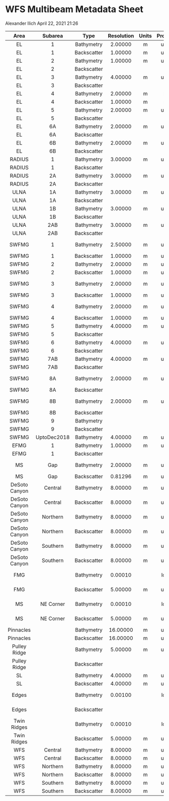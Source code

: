 WFS Multibeam Metadata Sheet
================
Alexander Ilich
April 22, 2021 21:26

|     Area      |   Subarea   |    Type     | Resolution | Units | Projection |            Ellipsoid            |                                                    Server\_Location                                                     |   Source   | Vessel | Sonar | Frequency\_kHz |
|:-------------:|:-----------:|:-----------:|:----------:|:-----:|:----------:|:-------------------------------:|:-----------------------------------------------------------------------------------------------------------------------:|:----------:|:------:|:-----:|:--------------:|
|      EL       |      1      | Bathymetry  |  2.00000   |   m   |   utm 17   |              WGS84              |                2\_Projects/GIS/C\_Multibeam\_C-SCAMP/Elbow/EL1/Bathymetry/EL1\_Bathymetry\_CUBE\_2m.tiff                |   CSCAMP   |        |       |                |
|      EL       |      1      | Backscatter |  1.00000   |   m   |   utm 17   |              WGS84              |      2\_Projects/GIS/C\_Multibeam\_C-SCAMP/Elbow/EL1/Backscatter/EL1\_1mTimeSeriesBS\_TrimmedtoMosaic\_AVG800.tiff      |   CSCAMP   |        |       |                |
|      EL       |      2      | Bathymetry  |  1.00000   |   m   |   utm 16   |              WGS84              |                         2\_Projects/GIS/C\_Multibeam\_C-SCAMP/Elbow/EL2/Bathymetry/EL2\_AGU.bag                         |   CSCAMP   |        |       |                |
|      EL       |      2      | Backscatter |            |       |            |                                 |                                                                                                                         |   CSCAMP   |        |       |                |
|      EL       |      3      | Bathymetry  |  4.00000   |   m   |   utm 16   |              WGS84              |                    2\_Projects/GIS/C\_Multibeam\_C-SCAMP/Elbow/EL3/Bathymetry/EL3\_4mSwathBathy.bag                     |   CSCAMP   |        |       |                |
|      EL       |      3      | Backscatter |            |       |            |                                 |                                                                                                                         |   CSCAMP   |        |       |                |
|      EL       |      4      | Bathymetry  |  2.00000   |   m   |    merc    |              WGS84              |                     2\_Projects/GIS/C\_Multibeam\_C-SCAMP/Elbow/EL4/Bathymetry/201804Elbow2mSA.bag                      |   CSCAMP   |        |       |                |
|      EL       |      4      | Backscatter |  1.00000   |   m   |    merc    |              WGS84              |                        2\_Projects/GIS/C\_Multibeam\_C-SCAMP/Elbow/EL4/Backscatter/EL4BS1m.tiff                         |   CSCAMP   |        |       |                |
|      EL       |      5      | Bathymetry  |  2.00000   |   m   |   utm 16   |              GRS80              |             2\_Projects/GIS/C\_Multibeam\_C-SCAMP/Elbow/EL5/Bathymetry/1809\_EL5\_2mBathy\_PRELIMINARY.bag              |   CSCAMP   |        |       |                |
|      EL       |      5      | Backscatter |            |       |            |                                 |                                                                                                                         |   CSCAMP   |        |       |                |
|      EL       |     6A      | Bathymetry  |  2.00000   |   m   |   utm 16   |              GRS80              |                    2\_Projects/GIS/C\_Multibeam\_C-SCAMP/Elbow/EL6/Bathymetry/EL6A\_PRELIMINARY.bag                     |   CSCAMP   |        |       |                |
|      EL       |     6A      | Backscatter |            |       |            |                                 |                                                                                                                         |   CSCAMP   |        |       |                |
|      EL       |     6B      | Bathymetry  |  2.00000   |   m   |   utm 16   |              GRS80              |                    2\_Projects/GIS/C\_Multibeam\_C-SCAMP/Elbow/EL6/Bathymetry/EL6B\_PRELIMINARY.bag                     |   CSCAMP   |        |       |                |
|      EL       |     6B      | Backscatter |            |       |            |                                 |                                                                                                                         |   CSCAMP   |        |       |                |
|    RADIUS     |      1      | Bathymetry  |  3.00000   |   m   |   utm 16   |              GRS80              |            2\_Projects/GIS/C\_Multibeam\_C-SCAMP/Radius\_Ulna/RADIUS\_1/Bathymetry/RadiusStepPRELIMINARY.bag            |   CSCAMP   |        |       |                |
|    RADIUS     |      1      | Backscatter |            |       |            |                                 |                                                                                                                         |   CSCAMP   |        |       |                |
|    RADIUS     |     2A      | Bathymetry  |  3.00000   |   m   |   utm 16   |              GRS80              |        2\_Projects/GIS/C\_Multibeam\_C-SCAMP/Radius\_Ulna/RADIUS\_2/Bathymetry/RadiusStep2A\_PRELIMINARY\_3m.bag        |   CSCAMP   |        |       |                |
|    RADIUS     |     2A      | Backscatter |            |       |            |                                 |                                                                                                                         |   CSCAMP   |        |       |                |
|     ULNA      |     1A      | Bathymetry  |  3.00000   |   m   |   utm 16   |              GRS80              |           2\_Projects/GIS/C\_Multibeam\_C-SCAMP/Radius\_Ulna/ULNA\_1/Bathymetry/ULbow1A\_PRELIMINARY\_3m.bag            |   CSCAMP   |        |       |                |
|     ULNA      |     1A      | Backscatter |            |       |            |                                 |                                                                                                                         |   CSCAMP   |        |       |                |
|     ULNA      |     1B      | Bathymetry  |  3.00000   |   m   |   utm 16   |              GRS80              |           2\_Projects/GIS/C\_Multibeam\_C-SCAMP/Radius\_Ulna/ULNA\_1/Bathymetry/ULbow1B\_PRELIMINARY\_3m.bag            |   CSCAMP   |        |       |                |
|     ULNA      |     1B      | Backscatter |            |       |            |                                 |                                                                                                                         |   CSCAMP   |        |       |                |
|     ULNA      |     2AB     | Bathymetry  |  3.00000   |   m   |   utm 16   |              GRS80              |        2\_Projects/GIS/C\_Multibeam\_C-SCAMP/Radius\_Ulna/ULNA\_2/Bathymetry/UlnaLedge2A2B\_PRELIMINARY\_3m.bag         |   CSCAMP   |        |       |                |
|     ULNA      |     2AB     | Backscatter |            |       |            |                                 |                                                                                                                         |   CSCAMP   |        |       |                |
|     SWFMG     |      1      | Bathymetry  |  2.50000   |   m   |   utm 16   | +a=6378137 +rf=298.257220143428 |              2\_Projects/GIS/C\_Multibeam\_C-SCAMP/SWFMG/SWFMG1/Bathymetry/CUBE/SWFMGMay2016\_2.5mCube.bag              |   CSCAMP   |        |       |                |
|     SWFMG     |      1      | Backscatter |  1.00000   |   m   |   utm 16   |              WGS84              |             2\_Projects/GIS/C\_Multibeam\_C-SCAMP/SWFMG/SWFMG1/Backscatter/SWFMGMay2016\_1mBackScatter.tiff             |   CSCAMP   |        |       |                |
|     SWFMG     |      2      | Bathymetry  |  2.00000   |   m   |   utm 16   |              WGS84              |           2\_Projects/GIS/C\_Multibeam\_C-SCAMP/SWFMG/SWFMG2/Bathymetry/Swath\_Angle/SWFMG2June2016\_2m.tiff            |   CSCAMP   |        |       |                |
|     SWFMG     |      2      | Backscatter |  1.00000   |   m   |   utm 16   |              WGS84              |        2\_Projects/GIS/C\_Multibeam\_C-SCAMP/SWFMG/SWFMG2/Backscatter/SWFMG2June2016\_1mBackScatter\_cropped.tif        |   CSCAMP   |        |       |                |
|     SWFMG     |      3      | Bathymetry  |  2.00000   |   m   |   utm 17   | +a=6378137 +rf=298.257220143428 |              2\_Projects/GIS/C\_Multibeam\_C-SCAMP/SWFMG/SWFMG3/Bathymetry/CUBE/SWFMG3July2016Cube\_2m.bag              |   CSCAMP   |        |       |                |
|     SWFMG     |      3      | Backscatter |  1.00000   |   m   |   utm 17   |              WGS84              |                2\_Projects/GIS/C\_Multibeam\_C-SCAMP/SWFMG/SWFMG3/Backscatter/SWFMG3July2016\_1mBS.tiff                 |   CSCAMP   |        |       |                |
|     SWFMG     |      4      | Bathymetry  |  2.00000   |   m   |   utm 17   | +a=6378137 +rf=298.257220143428 |                   2\_Projects/GIS/C\_Multibeam\_C-SCAMP/SWFMG/SWFMG4/Bathymetry/CUBE/SWFMG4Cube2m.bag                   |   CSCAMP   |        |       |                |
|     SWFMG     |      4      | Backscatter |  1.00000   |   m   |   utm 17   |              WGS84              |                 2\_Projects/GIS/C\_Multibeam\_C-SCAMP/SWFMG/SWFMG4/Backscatter/SWFMG4BeamAverage1m.tiff                 |   CSCAMP   |        |       |                |
|     SWFMG     |      5      | Bathymetry  |  4.00000   |   m   |   utm 16   |              WGS84              |                  2\_Projects/GIS/C\_Multibeam\_C-SCAMP/SWFMG/SWFMG5/Bathymetry/SWFMG5\_4mCUBEBathy.bag                  |   CSCAMP   |        |       |                |
|     SWFMG     |      5      | Backscatter |            |       |            |                                 |                                                                                                                         |   CSCAMP   |        |       |                |
|     SWFMG     |      6      | Bathymetry  |  4.00000   |   m   |   utm 16   |              WGS84              |             2\_Projects/GIS/C\_Multibeam\_C-SCAMP/SWFMG/SWFMG6\_WFMG1/Bathymetry/Cube/WFMG\_4mCUBEBathy.bag             |   CSCAMP   |        |       |                |
|     SWFMG     |      6      | Backscatter |            |       |            |                                 |                                                                                                                         |   CSCAMP   |        |       |                |
|     SWFMG     |     7AB     | Bathymetry  |  4.00000   |   m   |   utm 16   |              WGS84              |              2\_Projects/GIS/C\_Multibeam\_C-SCAMP/SWFMG/SWFMG7\_WGMG2/Bathymetry/WFMG2\_4mSwathBathy.bag               |   CSCAMP   |        |       |                |
|     SWFMG     |     7AB     | Backscatter |            |       |            |                                 |                                                                                                                         |   CSCAMP   |        |       |                |
|     SWFMG     |     8A      | Bathymetry  |  2.00000   |   m   |   utm 16   |              GRS80              |       2\_Projects/GIS/C\_Multibeam\_C-SCAMP/SWFMG/SWFMG8\_WFMG3/Bathymetry/1809\_WFMG3C\_2mBathy\_PRELIMINARY.bag       |   CSCAMP   |        |       |                |
|     SWFMG     |     8A      | Backscatter |            |       |            |                                 |                                                                                                                         |   CSCAMP   |        |       |                |
|     SWFMG     |     8B      | Bathymetry  |  2.00000   |   m   |   utm 16   |              GRS80              |       2\_Projects/GIS/C\_Multibeam\_C-SCAMP/SWFMG/SWFMG8\_WFMG3/Bathymetry/1809\_WFMG3D\_2mBathy\_PRELIMINARY.bag       |   CSCAMP   |        |       |                |
|     SWFMG     |     8B      | Backscatter |            |       |            |                                 |                                                                                                                         |   CSCAMP   |        |       |                |
|     SWFMG     |      9      | Bathymetry  |            |       |            |                                 |                                                                                                                         |   CSCAMP   |        |       |                |
|     SWFMG     |      9      | Backscatter |            |       |            |                                 |                                                                                                                         |   CSCAMP   |        |       |                |
|     SWFMG     | UptoDec2018 | Bathymetry  |  4.00000   |   m   |   utm 16   |              WGS84              |          2\_Projects/GIS/C\_Multibeam\_C-SCAMP/SWFMG/Combined Bathy/SWFMG\_UptoDec2018/SWFMG\_UptoDec2018.tif           |   CSCAMP   |        |       |                |
|     EFMG      |      1      | Bathymetry  |  1.00000   |   m   |   utm 16   |              WGS84              |           2\_Projects/GIS/C\_Multibeam\_C-SCAMP/SWFMG/EFMG/EFMG1/Bathymetry/EastFMG1mswathangleApril2017.bag            |   CSCAMP   |        |       |                |
|     EFMG      |      1      | Backscatter |            |       |            |                                 |                                                                                                                         |   CSCAMP   |        |       |                |
|      MS       |     Gap     | Bathymetry  |  2.00000   |   m   |   utm 16   | +a=6378137 +rf=298.257220143428 |          2\_Projects/GIS/C\_Multibeam\_C-SCAMP/MS\_Gap/Bathymetry/Madison\_Swanson\_Gap\_2m\_Swath\_Bathy.bag           |   CSCAMP   |        |       |                |
|      MS       |     Gap     | Backscatter |  0.81296   |   m   |   utm 16   |              WGS84              |      2\_Projects/GIS/C\_Multibeam\_C-SCAMP/MS\_Gap/Backscatter/WBII2016\_04\_MadisonSwansonGap\_Snippetgeotiff.tif      |   CSCAMP   |        |       |                |
| DeSoto Canyon |   Central   | Bathymetry  |  8.00000   |   m   |   utm 16   |              WGS84              |     2\_Projects/GIS/G\_Multibeam\_Other\_Sources/DeSoto\_Canyon/Bathymetry/Central\_Bathymetry/cenbathg/w001001.adf     |    USGS    |        |       |                |
| DeSoto Canyon |   Central   | Backscatter |  8.00000   |   m   |   utm 16   |              WGS84              |    2\_Projects/GIS/G\_Multibeam\_Other\_Sources/DeSoto\_Canyon/Backscatter/Central\_Backscatter/cenmosg/w001001.adf     |    USGS    |        |       |                |
| DeSoto Canyon |  Northern   | Bathymetry  |  8.00000   |   m   |   utm 16   |              WGS84              |    2\_Projects/GIS/G\_Multibeam\_Other\_Sources/DeSoto\_Canyon/Bathymetry/Northern\_Bathymetry/nthbathg/w001001.adf     |    USGS    |        |       |                |
| DeSoto Canyon |  Northern   | Backscatter |  8.00000   |   m   |   utm 16   |              WGS84              |    2\_Projects/GIS/G\_Multibeam\_Other\_Sources/DeSoto\_Canyon/Backscatter/Northern\_Backscatter/nthmosg/w001001.adf    |    USGS    |        |       |                |
| DeSoto Canyon |  Southern   | Bathymetry  |  8.00000   |   m   |   utm 16   |              WGS84              |    2\_Projects/GIS/G\_Multibeam\_Other\_Sources/DeSoto\_Canyon/Bathymetry/Southern\_Bathymetry/sthbathg/w001001.adf     |    USGS    |        |       |                |
| DeSoto Canyon |  Southern   | Backscatter |  8.00000   |   m   |   utm 16   |              WGS84              |    2\_Projects/GIS/G\_Multibeam\_Other\_Sources/DeSoto\_Canyon/Backscatter/Southern\_Backscatter/sthmosg/w001001.adf    |    USGS    |        |       |                |
|      FMG      |             | Bathymetry  |  0.00010   |       |  longlat   |              GRS80              |          2\_Projects/GIS/G\_Multibeam\_Other\_Sources/Florida\_Middle\_Grounds\_HAPC/Bathymetry/2006\_fmg.asc           | David Naar |        |       |                |
|      FMG      |             | Backscatter |  5.00000   |   m   |   utm 16   | +a=6378137 +rf=298.257220143428 | 2\_Projects/GIS/G\_Multibeam\_Other\_Sources/Florida\_Middle\_Grounds\_HAPC/Backscatter/2006\_07\_fmg\_5m\_NAfixed.tif  | David Naar |        |       |                |
|      MS       |  NE Corner  | Bathymetry  |  0.00010   |       |  longlat   |              NAD83              |     2\_Projects/GIS/G\_Multibeam\_Other\_Sources/Madison\_Swanson\_MPA/NEcorner/Bathymetry/2002\_madison\_0001.asc      | David Naar |        |       |                |
|      MS       |  NE Corner  | Backscatter |  5.00000   |   m   |   utm 16   | +a=6378137 +rf=298.257220143428 |    2\_Projects/GIS/G\_Multibeam\_Other\_Sources/Madison\_Swanson\_MPA/NEcorner/Backscatter/2002\_07\_Madison\_5m.tif    | David Naar |        |       |                |
|   Pinnacles   |             | Bathymetry  |  16.00000  |   m   |   utm 16   |              WGS84              |                  2\_Projects/GIS/G\_Multibeam\_Other\_Sources/Pinnacles/Bathymetry/bathyg/w001001.adf                   |    USGS    |        |       |                |
|   Pinnacles   |             | Backscatter |  16.00000  |   m   |   utm 16   |              WGS84              |                   2\_Projects/GIS/G\_Multibeam\_Other\_Sources/Pinnacles/Backscatter/mosg/w001001.adf                   |    USGS    |        |       |                |
| Pulley Ridge  |             | Bathymetry  |  5.00000   |   m   |   utm 17   |              NAD83              |                2\_Projects/GIS/G\_Multibeam\_Other\_Sources/Pulley\_Ridge/Bathymetry/allpr\_filcrop.asc                 |    USGS    |        |       |                |
| Pulley Ridge  |             | Backscatter |            |       |            |                                 |                                                                                                                         |    USGS    |        |       |                |
|      SL       |             | Bathymetry  |  4.00000   |   m   |   utm 16   |              WGS84              |           2\_Projects/GIS/G\_Multibeam\_Other\_Sources/Steamboat\_Lumps\_MPA/Bathymetry/sbbathyg/w001001.adf            |    USGS    |        |       |                |
|      SL       |             | Backscatter |  4.00000   |   m   |   utm 16   |              WGS84              |            2\_Projects/GIS/G\_Multibeam\_Other\_Sources/Steamboat\_Lumps\_MPA/Backscatter/sbmosg/w001001.adf            |    USGS    |        |       |                |
|     Edges     |             | Bathymetry  |  0.00100   |       |  longlat   |              GRS80              | 2\_Projects/GIS/G\_Multibeam\_Other\_Sources/The\_Edges\_Seasonal\_MPA/Bathymetry/TheEdges\_2005\_08\_corridor\_001.asc | David Naar |        |       |                |
|     Edges     |             | Backscatter |            |       |            |                                 |                                                                                                                         | David Naar |        |       |                |
|  Twin Ridges  |             | Bathymetry  |  0.00010   |       |  longlat   |              NAD83              |            2\_Projects/GIS/G\_Multibeam\_Other\_Sources/Twin\_Ridges/Bathymetry/2002\_twin\_ridges\_0001.asc            | David Naar |        |       |                |
|  Twin Ridges  |             | Backscatter |  5.00000   |   m   |   utm 16   | +a=6378137 +rf=298.257220143428 |          2\_Projects/GIS/G\_Multibeam\_Other\_Sources/Twin\_Ridges/Backscatter/2002\_07\_twin\_ridges\_5m.tif           | David Naar |        |       |                |
|      WFS      |   Central   | Bathymetry  |  8.00000   |   m   |   utm 16   |              WGS84              |        2\_Projects/GIS/G\_Multibeam\_Other\_Sources/West\_Florida\_Shelf/Central/Bathymetry/cbathyg/w001001.adf         |    USGS    |        |       |                |
|      WFS      |   Central   | Backscatter |  8.00000   |   m   |   utm 16   |              WGS84              |         2\_Projects/GIS/G\_Multibeam\_Other\_Sources/West\_Florida\_Shelf/Central/Backscatter/cmosg/w001001.adf         |    USGS    |        |       |                |
|      WFS      |  Northern   | Bathymetry  |  8.00000   |   m   |   utm 16   |              WGS84              |        2\_Projects/GIS/G\_Multibeam\_Other\_Sources/West\_Florida\_Shelf/Northern/Bathymetry/nbathyg/w001001.adf        |    USGS    |        |       |                |
|      WFS      |  Northern   | Backscatter |  8.00000   |   m   |   utm 16   |              WGS84              |        2\_Projects/GIS/G\_Multibeam\_Other\_Sources/West\_Florida\_Shelf/Northern/Backscatter/nmosg/w001001.adf         |    USGS    |        |       |                |
|      WFS      |  Southern   | Bathymetry  |  8.00000   |   m   |   utm 16   |              WGS84              |        2\_Projects/GIS/G\_Multibeam\_Other\_Sources/West\_Florida\_Shelf/Southern/Bathymetry/sbathyg/w001001.adf        |    USGS    |        |       |                |
|      WFS      |  Southern   | Backscatter |  8.00000   |   m   |   utm 16   |              WGS84              |        2\_Projects/GIS/G\_Multibeam\_Other\_Sources/West\_Florida\_Shelf/Southern/Backscatter/smosg/w001001.adf         |    USGS    |        |       |                |
